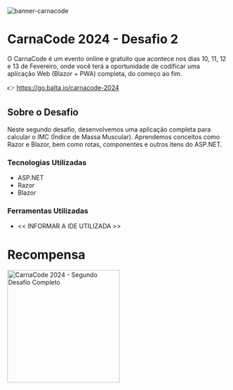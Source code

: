 ![banner-carnacode](https://github.com/balta-io/carnacode-balta-2024-desafio-01/assets/965305/b8cc442c-d64f-4dd1-9414-7fc896b47183)

# CarnaCode 2024 - Desafio 2
O CarnaCode é um evento online e gratuito que acontece nos dias 10, 11, 12 e 13 de Fevereiro, onde você terá a oportunidade de codificar uma aplicação Web (Blazor + PWA) completa, do começo ao fim.


👉 https://go.balta.io/carnacode-2024

## Sobre o Desafio
Neste segundo desafio, desenvolvemos uma aplicação completa para calcular o IMC (Índice de Massa Muscular). Aprendemos conceitos como Razor e Blazor, bem como rotas, componentes e outros itens do ASP.NET.

### Tecnologias Utilizadas
* ASP.NET
* Razor
* Blazor

### Ferramentas Utilizadas
* << INFORMAR A IDE UTILIZADA >>

# Recompensa
<img src="https://baltaio.blob.core.windows.net/temp/carnacode-badge-desafio-02.png" alt="CarnaCode 2024 - Segundo Desafio Completo" width="256" />
